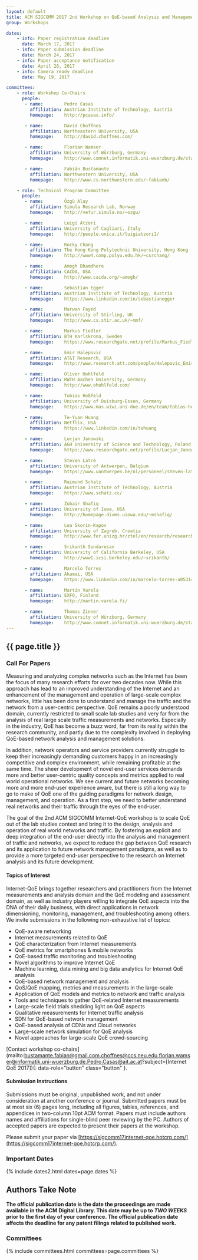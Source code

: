 ```yaml
---
layout: default
title: ACM SIGCOMM 2017 2nd Workshop on QoE-based Analysis and Management of Data Communication Networks (Internet-QoE 2017)
group: Workshops

dates:
    - info: Paper registration deadline
      date: March 17, 2017
    - info: Paper submission deadline
      date: March 24, 2017
    - info: Paper acceptance notification
      date: April 28, 2017
    - info: Camera ready deadline
      date: May 19, 2017

committees:
    - role: Workshop Co-Chairs
      people:
       - name:        Pedro Casas
         affiliation: Austrian Institute of Technology, Austria
         homepage:    http://pcasas.info/

       - name:        David Choffnes
         affiliation: Northeastern University, USA
         homepage:    http://david.choffnes.com/

       - name:        Florian Wamser
         affiliation: University of Würzburg, Germany
         homepage:    http://www.comnet.informatik.uni-wuerzburg.de/staff/members/florian_wamser/

       - name:        Fabián Bustamante
         affiliation: Northwestern University, USA
         homepage:    http://www.cs.northwestern.edu/~fabianb/

    - role: Technical Program Committee
      people:
       - name:        Özgü Alay
         affiliation: Simula Research Lab, Norway
         homepage:    http://vefur.simula.no/~ozgu/

       - name:        Luigi Atzori
         affiliation: University of Cagliari, Italy
         homepage:    http://people.unica.it/luigiatzori1/

       - name:        Rocky Chang
         affiliation: The Hong Kong Polytechnic University, Hong Kong
         homepage:    http://www4.comp.polyu.edu.hk/~csrchang/

       - name:        Amogh Dhamdhere
         affiliation: CAIDA, USA
         homepage:    http://www.caida.org/~amogh/

       - name:        Sebastian Egger
         affiliation: Austrian Institute of Technology, Austria
         homepage:    https://www.linkedin.com/in/sebastianegger

       - name:        Marwan Fayed
         affiliation: University of Stirling, UK
         homepage:    http://www.cs.stir.ac.uk/~mmf/

       - name:        Markus Fiedler
         affiliation: BTH Karlskrona, Sweden
         homepage:    https://www.researchgate.net/profile/Markus_Fiedler2

       - name:        Emir Halepovic
         affiliation: AT&T Research, USA
         homepage:    http://www.research.att.com/people/Halepovic_Emir/index.html?fbid=62BoBlTfs4g

       - name:        Oliver Hohlfeld
         affiliation: RWTH Aachen University, Germany
         homepage:    http://www.ohohlfeld.com/

       - name:        Tobias Hoßfeld
         affiliation: University of Duisburg-Essen, Germany
         homepage:    https://www.mas.wiwi.uni-due.de/en/team/tobias-hossfeld/

       - name:        Te-Yuan Huang
         affiliation: Netflix, USA
         homepage:    https://www.linkedin.com/in/tehuang

       - name:        Lucjan Janowski
         affiliation: AGH University of Science and Technology, Poland
         homepage:    https://www.researchgate.net/profile/Lucjan_Janowski/publications

       - name:        Steven Latré
         affiliation: University of Antwerpen, Belgium
         homepage:    https://www.uantwerpen.be/nl/personeel/steven-latre/

       - name:        Raimund Schatz
         affiliation: Austrian Institute of Technology, Austria
         homepage:    https://www.schatz.cc/

       - name:        Zubair Shafiq
         affiliation: University of Iowa, USA
         homepage:    http://homepage.divms.uiowa.edu/~mshafiq/

       - name:        Lea Skorin-Kapov
         affiliation: University of Zagreb, Croatia
         homepage:    http://www.fer.unizg.hr/ztel/en/research/research_groups/netmedia/people/lea_skorin-kapov

       - name:        Srikanth Sundaresan
         affiliation: University of California Berkeley, USA
         homepage:    http://www1.icsi.berkeley.edu/~srikanth/

       - name:        Marcelo Torres
         affiliation: Akamai, USA
         homepage:    https://www.linkedin.com/in/marcelo-torres-a053149b

       - name:        Martín Varela
         affiliation: EXFO, Finland
         homepage:    http://martin.varela.fi/

       - name:        Thomas Zinner
         affiliation: University of Würzburg, Germany
         homepage:    http://www.comnet.informatik.uni-wuerzburg.de/staff/members/thomas_zinner/
---
```


## {{ page.title }}

### Call For Papers

Measuring and analyzing complex networks such as the Internet has been the focus of many research efforts for over two decades now. While this approach has lead to an improved understanding of the Internet and an enhancement of the management and operation of large-scale complex networks, little has been done to understand and manage the traffic and the network from a user-centric perspective. QoE remains a poorly understood domain, currently restricted to small scale lab studies and very far from the analysis of real large scale traffic measurements and networks. Especially in the industry, QoE has become a buzz word, far from its reality within the research community, and partly due to the complexity involved in deploying QoE-based network analysis and management solutions.

In addition, network operators and service providers currently struggle to keep their increasingly demanding customers happy in an increasingly competitive and complex environment, while remaining profitable at the same time. The sheer development of novel end-user services demands more and better user-centric quality concepts and metrics applied to real world operational networks. We see current and future networks becoming more and more end-user experience aware, but there is still a long way to go to make of QoE one of the guiding paradigms for network design, management, and operation. As a first step, we need to better understand real networks and their traffic through the eyes of the end-user.

The goal of the 2nd ACM SIGCOMM Internet-QoE workshop is to scale QoE out of the lab studies context and bring it to the design, analysis and operation of real world networks and traffic. By fostering an explicit and deep integration of the end-user directly into the analysis and management of traffic and networks, we expect to reduce the gap between QoE research and its application to future network management paradigms, as well as to provide a more targeted end-user perspective to the research on Internet analysis and its future development.

#### Topics of Interest

Internet-QoE brings together researchers and practitioners from the Internet measurements and analysis domain and the QoE modeling and assessment domain, as well as industry players willing to integrate QoE aspects into the DNA of their daily business, with direct applications in network dimensioning, monitoring, management, and troubleshooting among others. We invite submissions in the following non-exhaustive list of topics:

- QoE-aware networking
- Internet measurements related to QoE
- QoE characterization from Internet measurements
- QoE metrics for smartphones & mobile networks
- QoE-based traffic monitoring and troubleshooting
- Novel algorithms to improve Internet QoE
- Machine learning, data mining and big data analytics for Internet QoE analysis
- QoE-based network management and analysis
- QoS/QoE mapping, metrics and measurements in the large-scale
- Application of QoE models and metrics to network and traffic analysis
- Tools and techniques to gather QoE-related Internet measurements
- Large-scale field trials shedding light on QoE aspects
- Qualitative measurements for Internet traffic analysis
- SDN for QoE-based network management
- QoE-based analysis of CDNs and Cloud networks
- Large-scale network simulation for QoE analysis
- Novel approaches for large-scale QoE crowd-sourcing

[Contact workshop co-chairs](mailto:bustamante.fabian@gmail.com,choffnes@ccs.neu.edu,florian.wamser@informatik.uni-wuerzburg.de,Pedro.Casas@ait.ac.at?subject=[Internet QoE 2017]){: data-role="button" class="button" }.

#### Submission Instructions

Submissions must be original, unpublished work, and not under consideration at another conference or journal. Submitted papers must be at most six (6) pages long, including all figures, tables, references, and appendices in two-column 10pt ACM format. Papers must include authors names and affiliations for single-blind peer reviewing by the PC. Authors of accepted papers are expected to present their papers at the workshop.

Please submit your paper via [https://sigcomm17internet-qoe.hotcrp.com/](https://sigcomm17internet-qoe.hotcrp.com/).

### Important Dates

{% include dates2.html dates=page.dates %}

## Authors Take Note

**The official publication date is the date the proceedings are made available in the ACM Digital Library. This date may be up to *TWO WEEKS* prior to the first day of your conference. The official publication date affects the deadline for any patent filings related to published work.**

### Committees

{% include committees.html committees=page.committees %}
